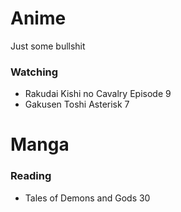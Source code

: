 # Anime
Just some bullshit

### Watching
* Rakudai Kishi no Cavalry Episode 9
* Gakusen Toshi Asterisk 7


# Manga

### Reading
* Tales of Demons and Gods 30
